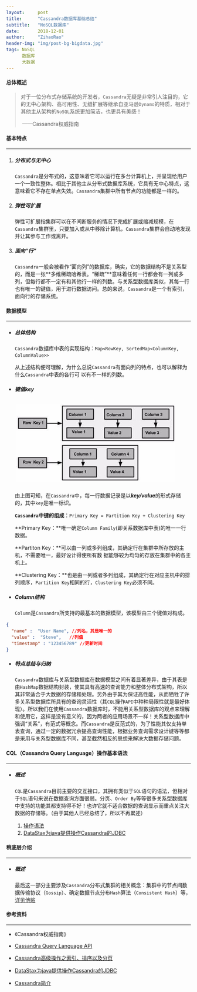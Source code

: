 ```yaml
---
layout:     post
title:      "Cassandra数据库基础总结"
subtitle:   "NoSQL数据库"
date:       2018-12-01
author:     "ZihaoRao"
header-img: "img/post-bg-bigdata.jpg"
tags: NoSQL
      数据库
      大数据
---
```






#### 总体概述

> 对于一位分布式存储系统的开发者，`Cassandra`无疑是非常引人注目的，它的无中心架构、高可用性、无缝扩展等继承自亚马逊`Dynamo`的特质，相对于其他主从架构的`NoSQL`系统更加简洁，也更具有美感！   
>
> ​                                                                                                                                             ——Cassandra权威指南



#### 基本特点

------

1. ##### 分布式与无中心

   `Cassandra`是分布式的，这意味着它可以运行在多台计算机上，并呈现给用户一个一致性整体。相比于其他主从分布式数据库系统，它具有无中心特点，这意味着它不存在单点失效。`Cassandra`集群中所有节点的功能都是一样的。

2. ##### 弹性可扩展

   弹性可扩展指集群可以在不间断服务的情况下完成扩展或缩减规模，在`Cassandra`集群里，只要加入或从中移除计算机，`Cassandra`集群会自动地发现并让其参与工作或离开。

3. ##### 面向“行”

   `Cassandra`一般会被看作“面向列”的数据库，确实，它的数据结构不是关系型的，而是一张**多维稀疏哈希表。“稀疏”**意味着任何一行都会有一列或多列，但每行都不一定有和其他行一样的列数。与关系型数据库类似，其每一行也有唯一的键值，用于进行数据访问。总的来说，`Cassandra`是一个有索引，面向行的存储系统。



#### 数据模型

------

- ##### 总体结构

  `Cassandra`数据库中表的实现结构：`Map<RowKey, SortedMap<ColumnKey, ColumnValue>>`

  从上述结构便可理解，为什么总说`Cassandra`有面向列的特点，也可以解释为什么`Cassandra`中表的各行可  以有不一样的列数。

- ##### 键值key

  ![key](/img/in-post/content/key.png)

  由上图可知，在`Cassandra`中，每一行数据记录是以***key/value***的形式存储的，其中`key`是唯一标识。

  **`Cassandra`中键的组成**：`Primary Key = Partition Key + Clustering Key`

  **Primary Key：**唯一确定`Column Family`(即关系数据库中表)的唯一一行数据。

  **Partiton Key：**可以由一列或多列组成，其确定行在集群中所存放的主机，不需要唯一，最好设计得使所有数  据能够较为均匀的存放在集群中的各主机上。

  **Clustering Key：**也是由一列或者多列组成，其确定行在对应主机中的排列顺序，`Partition Key`相同的行，`Clustering Key`必须不同。



- #####  Column结构

  `Column`是`Cassandra`所支持的最基本的数据模型，该模型由三个键值对构成。
```json
{
  "name" :  "User Name", //列名，其是唯一的
  "value" :  "Steve",   //列值
  "timestamp" : "123456789" //更新时间
}
```



- ##### 特点总结与归纳

  `Cassandra`数据库与关系型数据库在数据模型之间有着显著差异，由于其表是由`HashMap`数据结构封装，使其具有高速的查询能力和整体分布式架构，所以其非常适合于大数据的存储和处理。另外由于其为保证高性能，从而牺牲了许多关系型数据库所具有的查询灵活性（其`CQL`操作`API`中种种局限性就是最好体现）。所以我们在使用`Cassandra`数据库时，不能用关系型数据库的观点来理解和使用它，这样是没有意义的，因为两者的应用场景不一样！关系型数据库中强调“关系”，有范式等概念。而`Cassandra`是反范式的，为了性能其仅支持单表查询，通过一定的数据冗余提高查询性能，根据业务查询需求设计键等等都是采用与关系型数据库不同，甚至截然相反的思想来解决大数据存储问题。



#### CQL（Cassandra Query Language）操作基本语法

------

- ##### 概述

  `CQL`是`Cassandra`目前主要的交互接口，其拥有类似于`SQL`语句的语法，但相对于`SQL`语句来说在数据查询方面很弱。分页、`Order By`等等很多关系型数据库中支持的功能其都支持得不好！也许它就不适合数据的查询显示而重点关注大数据的存储等。（由于其他人已经总结了，所以不再累述）

  1. [操作语法](https://www.cnblogs.com/youzhibing/p/6617986.html)
  2. [DataStax为java提供操作Cassandra的JDBC](https://www.cnblogs.com/youzhibing/p/6607082.html)


#### 稍底层介绍

------

- ##### 概述

  最后这一部分主要涉及`Cassandra`分布式集群的相关概念：集群中的节点间数据传输协议（`Gossip`）、确定数据节点分布`Hash`算法（`Consistent Hash`）等，[详见他贴](https://www.cnblogs.com/loveis715/p/5299495.html)



#### 参考资料

------

- 《Cassandra权威指南》


- [Cassandra Query Language API](http://cassandra.apache.org/doc/latest/cql/index.html)


- [Cassandra高级操作之索引、排序以及分页](https://www.cnblogs.com/youzhibing/p/6617986.html)


- [DataStax为java提供操作Cassandra的JDBC](https://www.cnblogs.com/youzhibing/p/6607082.html)


- [Cassandra简介](https://www.cnblogs.com/loveis715/p/5299495.html)